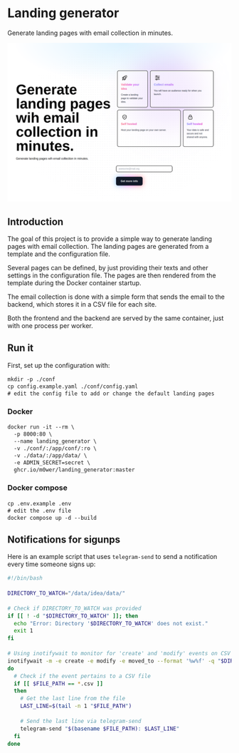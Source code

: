 # Landing generator

Generate landing pages with email collection in minutes.

![Screenshot of an example landing page](/screenshot.png)

## Introduction

The goal of this project is to provide a simple way to generate landing pages
with email collection. The landing pages are generated from a template and the
configuration file.

Several pages can be defined, by just providing their texts and other settings
in the configuration file. The pages are then rendered from the template during
the Docker container startup.

The email collection is done with a simple form that sends the email to the
backend, which stores it in a CSV file for each site.

Both the frontend and the backend are served by the same container, just with
one process per worker.

## Run it

First, set up the configuration with:

```shell
mkdir -p ./conf
cp config.example.yaml ./conf/config.yaml
# edit the config file to add or change the default landing pages
```


### Docker

```shell
docker run -it --rm \
  -p 8000:80 \
  --name landing_generator \
  -v ./conf/:/app/conf/:ro \
  -v ./data/:/app/data/ \
  -e ADMIN_SECRET=secret \
  ghcr.io/m0wer/landing_generator:master
```

### Docker compose

```shell
cp .env.example .env
# edit the .env file
docker compose up -d --build
```

## Notifications for sigunps

Here is an example script that uses `telegram-send` to send a notification
every time someone signs up:

```bash
#!/bin/bash

DIRECTORY_TO_WATCH="/data/idea/data/"

# Check if DIRECTORY_TO_WATCH was provided
if [[ ! -d "$DIRECTORY_TO_WATCH" ]]; then
  echo "Error: Directory '$DIRECTORY_TO_WATCH' does not exist."
  exit 1
fi

# Using inotifywait to monitor for 'create' and 'modify' events on CSV files
inotifywait -m -e create -e modify -e moved_to --format '%w%f' -q "$DIRECTORY_TO_WATCH" | while read FILE_PATH
do
  # Check if the event pertains to a CSV file
  if [[ $FILE_PATH == *.csv ]]
  then
    # Get the last line from the file
    LAST_LINE=$(tail -n 1 "$FILE_PATH")

    # Send the last line via telegram-send
    telegram-send "$(basename $FILE_PATH): $LAST_LINE"
  fi
done
```
